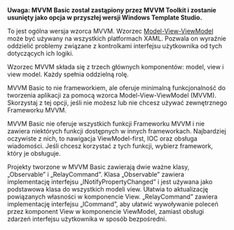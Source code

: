﻿**Uwaga: MVVM Basic został zastąpiony przez MVVM Toolkit i zostanie usunięty jako opcja w przyszłej wersji Windows Template Studio.**

To jest ogólna wersja wzorca MVVM.  Wzorzec [Model-View-ViewModel](https://en.wikipedia.org/wiki/Model%E2%80%93view%E2%80%93viewmodel) może być używany na wszystkich platformach XAML. Pozwala on wyraźnie oddzielić problemy związane z kontrolkami interfejsu użytkownika od tych dotyczących ich logiki.

Wzorzec MVVM składa się z trzech głównych komponentów: model, view i view model. Każdy spełnia oddzielną rolę.

MVVM Basic to nie frameworkiem, ale oferuje minimalną funkcjonalność do tworzenia aplikacji za pomocą wzorca Model-View-ViewModel (MVVM).
Skorzystaj z tej opcji, jeśli nie możesz lub nie chcesz używać zewnętrznego Frameworku MVVM.

MVVM Basic nie oferuje wszystkich funkcji Frameworku MVVM i nie zawiera niektórych funkcji dostępnych w innych frameworkach. Najbardziej oczywiste z nich, to nawigacja ViewModel-first, IOC oraz obsługa wiadomości. Jeśli chcesz korzystać z tych funkcji, wybierz framework, który je obsługuje.

Projekty tworzone w MVVM Basic zawierają dwie ważne klasy, „Observable” i „RelayCommand”.
Klasa „Observable” zawiera implementację interfejsu „INotifyPropertyChanged” i jest używana jako podstawowa klasa do wszystkich modeli view. Ułatwia to aktualizację powiązanych własności w komponencie View.
„RelayCommand” zawiera implementację interfejsu „ICommand”, aby ułatwić wywoływanie poleceń przez komponent View w komponencie ViewModel, zamiast obsługi zdarzeń interfejsu użytkownika w sposób bezpośredni.
